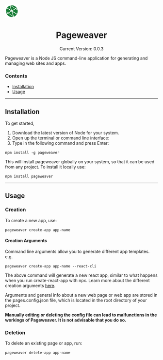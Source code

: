 <img src='logo.png' align='center' height='45px'></img>
<h1 align='center'>Pageweaver</h1>
<p>

<p align='center'>Current Version: 0.0.3</p>

Pageweaver is a Node JS command-line application for generating and managing web sites and apps.

### Contents
- [Installation](#Installation)
- [Usage](#Usage)

--------------

## Installation
To get started, 
1. Download the latest version of Node for your system.
2. Open up the terminal or command line interface:
3. Type in the following command and press Enter:
```console
npm install -g pageweaver
```
This will install pageweaver globally on your system, so that it can be used from any project. To install it locally use:
```console
npm install pageweaver
```
-------------

## Usage

### Creation
To create a new app, use:
```console
pageweaver create-app app-name
```
#### Creation Arguments
Command line arguments allow you to generate different app templates. e.g.
```console
pageweaver create-app app-name --react-cli
```
The above command will generate a new react app, similar to what happens when you run create-react-app with npx. 
Learn more about the different creation arguments [here](http://pageweaver).</p>

Arguments and general info about a new web page or web app are stored in the pages.config.json file, which is located in the root directory of your project. 

**Manually editing or deleting the config file can lead to malfunctions in the workings of Pageweaver. It is not advisable that you do so.**

### Deletion
To delete an existing page or app, run:
```console
pageweaver delete-app app-name
```
